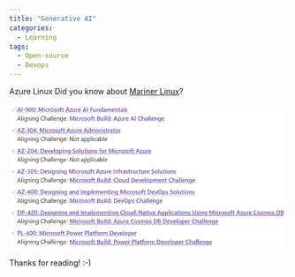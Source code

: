```yaml
---
title: "Generative AI"
categories:
  - Learning
tags:
  - Open-source
  - Devops
---
```


Azure Linux 
Did you know about [Mariner Linux](https://azure.microsoft.com/blog/azure-openai-service-10-ways-generative-ai-is-transforming-businesses/)?


![img](../assets/images/2023-05-12-build-cloud-skills-challenge.png)

Thanks for reading! :-)

